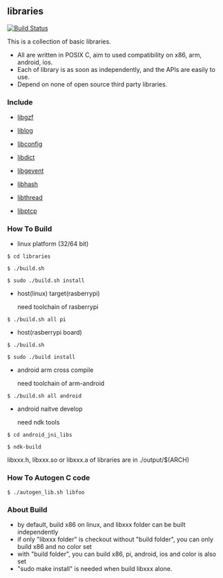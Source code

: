 ## libraries

[![Build Status](https://travis-ci.org/meolu/walden.svg?branch=master)](https://travis-ci.org/meolu/walden)

  This is a collection of basic libraries.
  * All are written in POSIX C, aim to used compatibility on x86, arm, android, ios.
  * Each of library is as soon as independently, and the APIs are easily to use.
  * Depend on none of open source third party libraries.

### Include

  * [libgzf](libgzf/README.md)

  * [liblog](liblog/README.md)

  * [libconfig](libconfig/README.md)

  * [libdict](libdict/README.md)

  * [libgevent](libgevent/README.md)

  * [libhash](libhash/README.md)

  * [libthread](libthread/README.md)

  * [libptcp](libptcp/README.md)


### How To Build
  * linux platform (32/64 bit)

   `$ cd libraries`

   `$ ./build.sh`

   `$ sudo ./build.sh install`

  * host(linux) target(rasberrypi)

    need toolchain of rasberrypi

   `$ ./build.sh all pi`

  * host(rasberrypi board)

   `$ ./build.sh`

   `$ sudo ./build install`

  * android arm cross compile

    need toolchain of arm-android

   `$ ./build.sh all android`

  * android naitve develop

    need ndk tools

   `$ cd android_jni_libs`

   `$ ndk-build`

   libxxx.h, libxxx.so or libxxx.a of libraries are in ./output/$(ARCH)

### How To Autogen C code
  `$ ./autogen_lib.sh libfoo`

### About Build
  * by default, build x86 on linux, and libxxx folder can be built independently
  * if only "libxxx folder" is checkout without "build folder", you can only build x86 and no color set
  * with "build folder", you can build x86, pi, android, ios and color is also set
  * "sudo make install" is needed when build libxxx alone.


